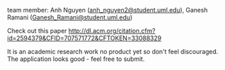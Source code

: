 ﻿team member: Anh Nguyen (anh_nguyen2@student.uml.edu), Ganesh Ramani (Ganesh_Ramani@student.uml.edu)

Check out this paper
http://dl.acm.org/citation.cfm?id=2594379&CFID=707571772&CFTOKEN=33088329

It is an academic research work no product yet so don't feel discouraged. The application looks good - feel free to submit.
